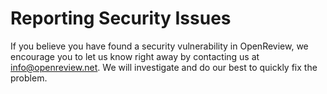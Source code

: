 # Reporting Security Issues

If you believe you have found a security vulnerability in OpenReview, we encourage you to let us know right away by contacting us at info@openreview.net. We will investigate and do our best to quickly fix the problem.
